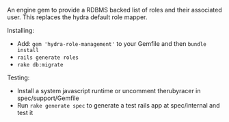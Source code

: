 An engine gem to provide a RDBMS backed list of roles and their associated user.  This replaces the hydra default role mapper.


Installing:

* Add: ```gem 'hydra-role-management'``` to your Gemfile and then ```bundle install```
* ```rails generate roles```
* ```rake db:migrate```

Testing:

* Install a system javascript runtime or uncomment therubyracer in spec/support/Gemfile
* Run ```rake generate spec``` to generate a test rails app at spec/internal and test it
